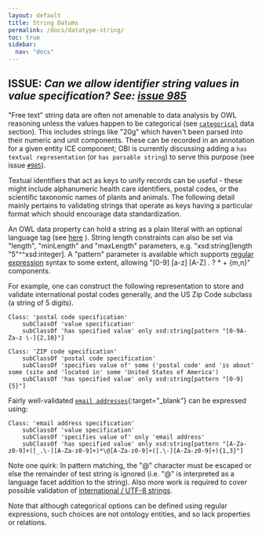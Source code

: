 ```yaml
---
layout: default
title: String Datums
permalink: /docs/datatype-string/
toc: true
sidebar:
  nav: "docs"
---
```


## ISSUE: *Can we allow identifier string values in value specification? See: [issue 985](https://github.com/obi-ontology/obi/issues/985)*

"Free text" string data are often not amenable to data analysis by OWL reasoning unless the values happen to be categorical (see [`categorical`](/docs/datatype-categorical/) data section).  This includes strings like "20g" which haven't been parsed into their numeric and unit components. These can be recorded in an annotation for a given entity ICE component; OBI is currently discussing adding a `has textual representation` (or `has parsable string`) to serve this purpose (see issue [`#985`](https://github.com/obi-ontology/obi/issues/985)).

Textual identifiers that act as keys to unify records can be useful - these might include alphanumeric health care identifiers, postal codes, or the scientific taxonomic names of plants and animals. The following detail mainly pertains to validating strings that operate as keys having a particular format which should encourage data standardization. 

An OWL data property can hold a string as a plain literal with an optional language tag (see [here](https://www.w3.org/2007/OWL/wiki/PlainLiteral) ). String length constraints can also be set via "length", "minLength" and "maxLength" parameters, e.g. "xsd:string[length "5"^^xsd:integer]. A "pattern" parameter is available which supports [regular expression](https://www.regular-expressions.info/xml.html) syntax to some extent, allowing "[0-9] [a-z] [A-Z] . ? * + {m,n}" components.

For example, one can construct the following representation to store and validate international postal codes generally, and the US Zip Code subclass (a string of 5 digits). 

<!--
[//]: # (        Class: 'string value specification'        subClassOf 'has specified value' only xsd:string)

[//]: # (        subClassOf 'string value specification')
-->

    Class: 'postal code specification'
        subClassOf 'value specification'
        subClassOf 'has specified value' only xsd:string[pattern "[0-9A-Za-z \-]{2,10}"]

    Class: 'ZIP code specification'
        subClassOf 'postal code specification'
        subClassOf 'specifies value of' some ('postal code' and 'is about' some (site and 'located in' some 'United States of America')
        subClassOf 'has specified value' only xsd:string[pattern "[0-9]{5}"]

Fairly well-validated [`email addresses`](http://purl.obolibrary.org/obo/IAO_0000429){:target="_blank"} can be expressed using:

<!--
[//]: # (        subClassOf 'string value specification')
-->

    Class: 'email address specification'
        subClassOf 'value specification'
        subClassOf 'specifies value of' only 'email address' 
        subClassOf 'has specified value' only xsd:string[pattern "[A-Za-z0-9]+([_.\-][A-Za-z0-9]+)*\@[A-Za-z0-9]+([.\-][A-Za-z0-9]+){1,3}"]

Note one quirk: In pattern matching, the "@" character must be escaped or else the remainder of test string is ignored (i.e. "@" is interpreted as a language facet addition to the string).  Also more work is required to cover possible validation of [international / UTF-8 strings](https://www.regular-expressions.info/unicode.html).

Note that although categorical options can be defined using regular expressions, such choices are not ontology entities, and so lack properties or relations.

